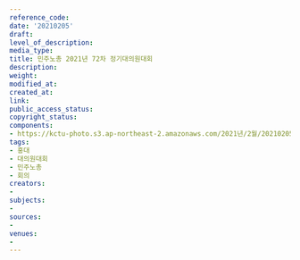 ```yaml
---
reference_code: 
date: '20210205'
draft: 
level_of_description: 
media_type: 
title: 민주노총 2021년 72차 정기대의원대회
description: 
weight: 
modified_at: 
created_at: 
link: 
public_access_status: 
copyright_status: 
components:
- https://kctu-photo.s3.ap-northeast-2.amazonaws.com/2021년/2월/20210205-민주노총+2021년+72차+정기대의원대회_홍대_대의원대회_민주노총_회의/_1DX9238.jpg
tags:
- 홍대
- 대의원대회
- 민주노총
- 회의
creators:
- 
subjects:
- 
sources:
- 
venues:
- 
---
```

